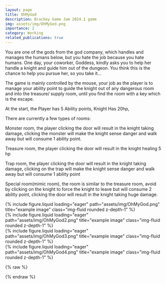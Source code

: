 ```yaml
---
layout: page
title: OhMyGod
description: Brackey Game Jam 2024.1 game
img: assets/img/OhMyGod.png
importance: 2
category: Working
related_publications: true
---
```


You are one of the gods from the god company, which handles and manages the humans below, but you hate the job because you hate humans. One day, your coworker, Goddess, kindly asks you to help her handle a knight and guide him out of the dungeon. You think this is the chance to help you pursue her, so you take it...

The game is mainly controlled by the mouse, your job as the player is to manage your ability point to guide the knight out of any dangerous room and into the treasure/ supply room, until you find the room with a key which is the escape.

At the start, the Player has 5 Ability points, Knight Has 20hp, 

There are currently a few types of rooms:

Monster room, the player clicking the door will result in the knight taking damage, clicking the monster will make the knight sense danger and walk away but will consume 1 ability point.

Treasure room, the player clicking the door will result in the knight healing 5 hp

Trap room, the player clicking the door will result in the knight taking damage, clicking on the trap will make the knight sense danger and walk away but will consume 1 ability point

Special room(mimic room), the room is similar to the treasure room,  avoid by clicking on the knight to force the knight to leave but will consume 2 ability point, clicking the door will result in the knight taking huge damage.

<div class="row">
    <div class="col-sm mt-3 mt-md-0">
        {% include figure.liquid loading="eager" path="assets/img/OhMyGod.png" title="example image" class="img-fluid rounded z-depth-1" %}
    </div>
    <div class="col-sm mt-3 mt-md-0">
        {% include figure.liquid loading="eager" path="assets/img/OhMyGod2.png" title="example image" class="img-fluid rounded z-depth-1" %}
    </div>
    <div class="col-sm mt-3 mt-md-0">
        {% include figure.liquid loading="eager" path="assets/img/OhMyGod3.png" title="example image" class="img-fluid rounded z-depth-1" %}
    </div>
</div>
<div class="caption">

</div>
<div class="row">
    <div class="col-sm mt-3 mt-md-0">
        {% include figure.liquid loading="eager" path="assets/img/OhMyGod4.png" title="example image" class="img-fluid rounded z-depth-1" %}
    </div>
</div>
<div class="caption">
    
</div>

{% raw %}



{% endraw %}
